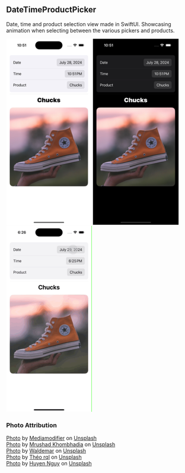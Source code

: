 ## DateTimeProductPicker

Date, time and product selection view made in SwiftUI. Showcasing animation when selecting between the various pickers and products. 

<picture>
<img src="screenshot-light.jpg" height="500px">
</picture>
<picture>
<img src="screenshot-dark.jpg" height="500px">
</picture>
<picture>
<img src="animation.gif" height="500px">
</picture>

### Photo Attribution
[Photo](https://unsplash.com/photos/white-crew-neck-long-sleeve-shirt-7cERndkOyDw) by [Mediamodifier](https://unsplash.com/@mediamodifier) on [Unsplash](https://unsplash.com/)   
[Photo](https://unsplash.com/photos/red-and-white-plaid-button-up-shirt-GlgDs6_WhTg) by [Mrushad Khombhadia](https://unsplash.com/@mushyy) on [Unsplash](https://unsplash.com/)   
[Photo](https://unsplash.com/photos/pile-of-blue-denim-jeans-lot-UP9DtTjRYpI) by [Waldemar](https://unsplash.com/@waldemarbrandt67w) on [Unsplash](https://unsplash.com/)   
[Photo](https://unsplash.com/photos/person-wearing-white-nike-air-max-jvJ1O0Uy5XU) by [Théo rql](https://unsplash.com/@theorql) on [Unsplash](https://unsplash.com/)   
[Photo](https://unsplash.com/photos/unpaired-orange-and-white-converse-all-star-high-top-IjzhMi4Cw3w) by [Huyen Nguy](https://unsplash.com/@huyennguy) on [Unsplash](https://unsplash.com/)   